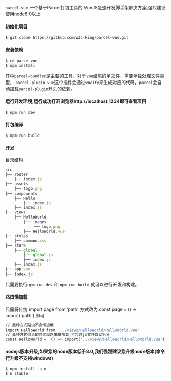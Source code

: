 `parcel-vue` 一个基于Parcel打包工具的 VueJS急速开发脚手架解决方案,强烈建议使用node8.0以上

#### 初始化项目

```bash
$ git clone https://github.com/w3c-king/parcel-vue.git
```

#### 安装依赖

```bash
$ cd parce-vue
$ npm install
```
其中`parcel-bundler`是主要的工具，对于`vue`结尾的单文件，需要单独处理文件类型，
`parcel-plugin-vue`这个插件会通过`vueify`来生成对应的代码，`parcel`会自动加载`parcel-plugin`开头的依赖。


#### 运行开发环境,运行成功打开浏览器http://localhost:1234即可查看项目

```bash
$ npm run dev
```

#### 打包编译
```bash
$ npm run build
```

#### 开发
目录结构
```js
src
├── router
    ├── index.js
├── assets
    ├── logo.png
├── components
	├── Hello
		├── index.js
	├── index.js
├── views
    ├── HelloWorld
        ├── images
            ├── logo.png
        ├── HelloWorld.vue
├── styles
	├── common.css
├── store
    ├── global
        ├── global.js
        ├── index.js
    ├── index.js
├── app.vue
├── index.js
```

只需要执行`npm run dev` 和 `npm run build` 就可以进行开发和构建。

#### 路由懒加载
只需将传统 import page from 'path' 方式改为 const page = () => import('path') 即可
```bash
// 此种方式路由不会懒加载
import HelloWorld from '../views/HelloWorld/HelloWorld.vue'
// 此种方式引入即可实现路由懒加载,打包时js文件自动拆分
const HelloWorld =  () => import('../views/HelloWorld/HelloWorld.vue')
```

#### nodejs版本升级,如果您的node版本低于8.0,我们强烈建议您升级node版本(命令行升级不支持windows)

```bash
$ npm install -g n
$ n stable
```

